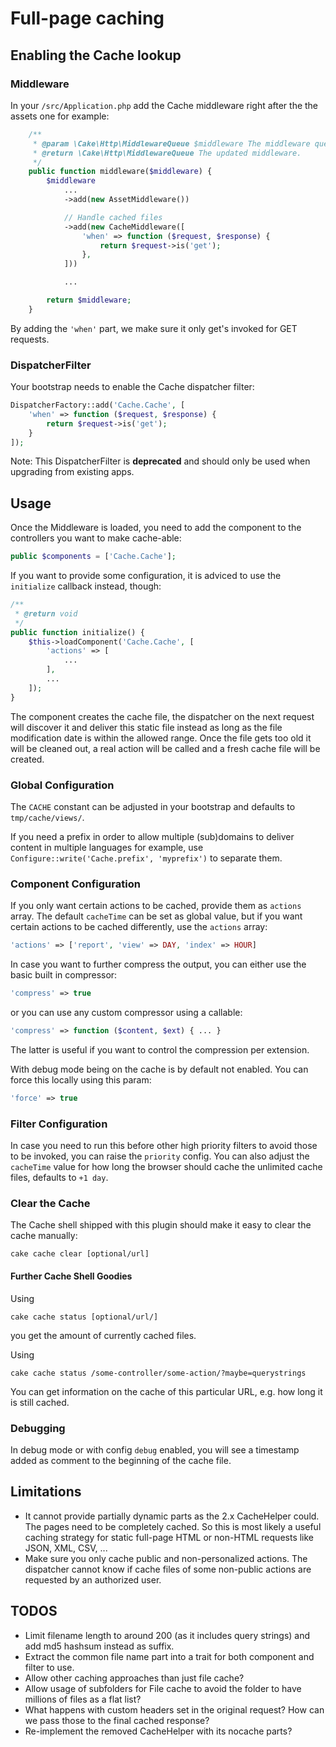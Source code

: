 # Full-page caching

## Enabling the Cache lookup

### Middleware
In your `/src/Application.php` add the Cache middleware right after the the assets one for example:
```php
    /**
     * @param \Cake\Http\MiddlewareQueue $middleware The middleware queue to setup.
     * @return \Cake\Http\MiddlewareQueue The updated middleware.
     */
    public function middleware($middleware) {
        $middleware
            ...
            ->add(new AssetMiddleware())

            // Handle cached files
            ->add(new CacheMiddleware([
                'when' => function ($request, $response) {
                    return $request->is('get');
                },
            ]))

            ...

        return $middleware;
    }
```
By adding the `'when'` part, we make sure it only get's invoked for GET requests.

### DispatcherFilter
Your bootstrap needs to enable the Cache dispatcher filter:
```php
DispatcherFactory::add('Cache.Cache', [
    'when' => function ($request, $response) {
        return $request->is('get');
    }
]);
```

Note: This DispatcherFilter is **deprecated** and should only be used when upgrading from existing apps.

## Usage
Once the Middleware is loaded, you need to add the component to the controllers you want to make cache-able:
```php
public $components = ['Cache.Cache'];
```

If you want to provide some configuration, it is adviced to use the `initialize` callback instead, though:
```php
/**
 * @return void
 */
public function initialize() {
    $this->loadComponent('Cache.Cache', [
        'actions' => [
            ...
        ],
        ...
    ]);
}
```

The component creates the cache file, the dispatcher on the next request will discover it and deliver this static file instead as long
as the file modification date is within the allowed range.
Once the file gets too old it will be cleaned out, a real action will be called and a fresh cache file will be created.

### Global Configuration
The `CACHE` constant can be adjusted in your bootstrap and defaults to `tmp/cache/views/`.

If you need a prefix in order to allow multiple (sub)domains to deliver content in multiple languages for example, use
 `Configure::write('Cache.prefix', 'myprefix')` to separate them.

### Component Configuration
If you only want certain actions to be cached, provide them as `actions` array.
The default `cacheTime` can be set as global value, but if you want certain actions to be cached differently, use the `actions` array:
```php
'actions' => ['report', 'view' => DAY, 'index' => HOUR]
```

In case you want to further compress the output, you can either use the basic built in compressor:
```php
'compress' => true
```
or you can use any custom compressor using a callable:
```php
'compress' => function ($content, $ext) { ... }
```
The latter is useful if you want to control the compression per extension.

With debug mode being on the cache is by default not enabled. You can force this locally using this param:
```php
'force' => true
```

### Filter Configuration
In case you need to run this before other high priority filters to avoid those to be invoked, you can raise the `priority` config.
You can also adjust the `cacheTime` value for how long the browser should cache the unlimited cache files, defaults to `+1 day`.

### Clear the Cache
The Cache shell shipped with this plugin should make it easy to clear the cache manually:
```
cake cache clear [optional/url]
```

#### Further Cache Shell Goodies
Using
```
cake cache status [optional/url/]
```
you get the amount of currently cached files.

Using
```
cake cache status /some-controller/some-action/?maybe=querystrings
```
You can get information on the cache of this particular URL, e.g. how long it is still cached.


### Debugging
In debug mode or with config `debug` enabled, you will see a timestamp added as comment to the beginning of the cache file.

## Limitations
- It cannot provide partially dynamic parts as the 2.x CacheHelper could. The pages need to be completely cached.
So this is most likely a useful caching strategy for static full-page HTML or non-HTML requests like JSON, XML, CSV, ...
- Make sure you only cache public and non-personalized actions.
The dispatcher cannot know if cache files of some non-public actions are requested by an authorized user.

## TODOS
- Limit filename length to around 200 (as it includes query strings) and add md5 hashsum instead as suffix.
- Extract the common file name part into a trait for both component and filter to use.
- Allow other caching approaches than just file cache?
- Allow usage of subfolders for File cache to avoid the folder to have millions of files as a flat list?
- What happens with custom headers set in the original request? How can we pass those to the final cached response?
- Re-implement the removed CacheHelper with its nocache parts?
